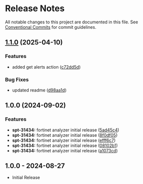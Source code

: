 # Release Notes

All notable changes to this project are documented in this file.
See [Conventional Commits](https://conventionalcommits.org) for commit guidelines.

## [1.1.0](https://github.com/swimlane-connectors/t_forti_analyzer/compare/1.0.0...1.1.0) (2025-04-10)


### Features

* added get alerts action ([c72dd5d](https://github.com/swimlane-connectors/t_forti_analyzer/commit/c72dd5dc30b804a6191dc3fc6393a72b5f6c2bc3))


### Bug Fixes

* updated readme ([d98aa1d](https://github.com/swimlane-connectors/t_forti_analyzer/commit/d98aa1dd1d06f1525e955c5dec33a4442cb1b24f))

## 1.0.0 (2024-09-02)


### Features

* **spt-31434:** fortinet analyzer initial release ([5ad45c4](https://github.com/swimlane-connectors/t_forti_analyzer/commit/5ad45c488ede28681b69208b1884e04f093cfda5))
* **spt-31434:** fortinet analyzer initial release ([8f0df05](https://github.com/swimlane-connectors/t_forti_analyzer/commit/8f0df059266787ce8e8faa13e9041de175f46f11))
* **spt-31434:** fortinet analyzer initial release ([efff6c7](https://github.com/swimlane-connectors/t_forti_analyzer/commit/efff6c7546c15b372c5e67d8a9d225ac64c7afb5))
* **spt-31434:** fortinet analyzer initial release ([08102b1](https://github.com/swimlane-connectors/t_forti_analyzer/commit/08102b1d1d1653cc6850d358c6d248d0a2a6eeda))
* **spt-31434:** fortinet analyzer initial release ([a1073cd](https://github.com/swimlane-connectors/t_forti_analyzer/commit/a1073cd66b0139920ad91ce369085a91243ac076))

## 1.0.0 - 2024-08-27
 * Initial Release
